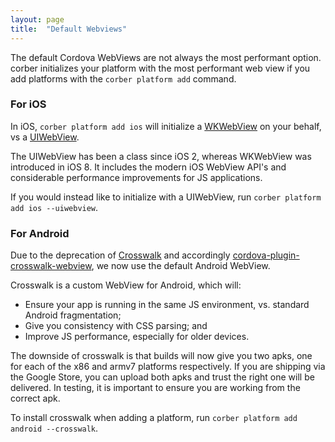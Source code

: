 ```yaml
---
layout: page
title:  "Default Webviews"
---
```


The default Cordova WebViews are not always the most performant option. corber initializes your platform with the most performant web view if you add platforms with the `corber platform add` command.

### For iOS

In iOS, `corber platform add ios` will initialize a [WKWebView](https://developer.apple.com/reference/webkit/wkwebview) on your behalf, vs a [UIWebView](https://developer.apple.com/reference/uikit/uiwebview).

The UIWebView has been a class since iOS 2, whereas WKWebView was introduced in iOS 8. It includes the modern iOS WebView API's and considerable performance improvements for JS applications.

If you would instead like to initialize with a UIWebView, run `corber platform add ios --uiwebview`.

### For Android

Due to the deprecation of [Crosswalk](https://crosswalk-project.org) and accordingly [cordova-plugin-crosswalk-webview](https://github.com/crosswalk-project/cordova-plugin-crosswalk-webview), we now use the default Android WebView.

Crosswalk is a custom WebView for Android, which will:
- Ensure your app is running in the same JS environment, vs. standard Android fragmentation;
- Give you consistency with CSS parsing; and
- Improve JS performance, especially for older devices.

The downside of crosswalk is that builds will now give you two apks, one for each of the x86 and armv7 platforms respectively. If you are shipping via the Google Store, you can upload both apks and trust the right one will be delivered. In testing, it is important to ensure you are working from the correct apk. 

To install crosswalk when adding a platform, run `corber platform add android --crosswalk`.
